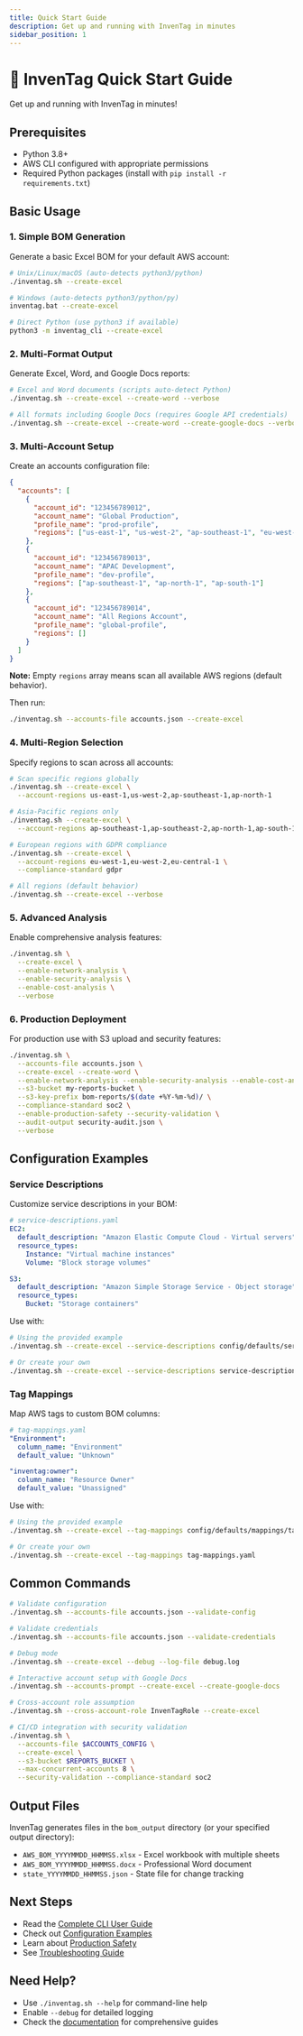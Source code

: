 ```yaml
---
title: Quick Start Guide
description: Get up and running with InvenTag in minutes
sidebar_position: 1
---
```


# 🚀 InvenTag Quick Start Guide

Get up and running with InvenTag in minutes!

## Prerequisites

- Python 3.8+
- AWS CLI configured with appropriate permissions
- Required Python packages (install with `pip install -r requirements.txt`)

## Basic Usage

### 1. Simple BOM Generation

Generate a basic Excel BOM for your default AWS account:

```bash
# Unix/Linux/macOS (auto-detects python3/python)
./inventag.sh --create-excel

# Windows (auto-detects python3/python/py)
inventag.bat --create-excel

# Direct Python (use python3 if available)
python3 -m inventag_cli --create-excel
```

### 2. Multi-Format Output

Generate Excel, Word, and Google Docs reports:

```bash
# Excel and Word documents (scripts auto-detect Python)
./inventag.sh --create-excel --create-word --verbose

# All formats including Google Docs (requires Google API credentials)
./inventag.sh --create-excel --create-word --create-google-docs --verbose
```

### 3. Multi-Account Setup

Create an accounts configuration file:

```json
{
  "accounts": [
    {
      "account_id": "123456789012",
      "account_name": "Global Production",
      "profile_name": "prod-profile",
      "regions": ["us-east-1", "us-west-2", "ap-southeast-1", "eu-west-1"]
    },
    {
      "account_id": "123456789013", 
      "account_name": "APAC Development",
      "profile_name": "dev-profile",
      "regions": ["ap-southeast-1", "ap-north-1", "ap-south-1"]
    },
    {
      "account_id": "123456789014",
      "account_name": "All Regions Account",
      "profile_name": "global-profile",
      "regions": []
    }
  ]
}
```

**Note:** Empty `regions` array means scan all available AWS regions (default behavior).

Then run:

```bash
./inventag.sh --accounts-file accounts.json --create-excel
```

### 4. Multi-Region Selection

Specify regions to scan across all accounts:

```bash
# Scan specific regions globally
./inventag.sh --create-excel \
  --account-regions us-east-1,us-west-2,ap-southeast-1,ap-north-1

# Asia-Pacific regions only
./inventag.sh --create-excel \
  --account-regions ap-southeast-1,ap-southeast-2,ap-north-1,ap-south-1

# European regions with GDPR compliance
./inventag.sh --create-excel \
  --account-regions eu-west-1,eu-west-2,eu-central-1 \
  --compliance-standard gdpr

# All regions (default behavior)
./inventag.sh --create-excel --verbose
```

### 5. Advanced Analysis

Enable comprehensive analysis features:

```bash
./inventag.sh \
  --create-excel \
  --enable-network-analysis \
  --enable-security-analysis \
  --enable-cost-analysis \
  --verbose
```

### 6. Production Deployment

For production use with S3 upload and security features:

```bash
./inventag.sh \
  --accounts-file accounts.json \
  --create-excel --create-word \
  --enable-network-analysis --enable-security-analysis --enable-cost-analysis \
  --s3-bucket my-reports-bucket \
  --s3-key-prefix bom-reports/$(date +%Y-%m-%d)/ \
  --compliance-standard soc2 \
  --enable-production-safety --security-validation \
  --audit-output security-audit.json \
  --verbose
```

## Configuration Examples

### Service Descriptions

Customize service descriptions in your BOM:

```yaml
# service-descriptions.yaml
EC2:
  default_description: "Amazon Elastic Compute Cloud - Virtual servers"
  resource_types:
    Instance: "Virtual machine instances"
    Volume: "Block storage volumes"

S3:
  default_description: "Amazon Simple Storage Service - Object storage"
  resource_types:
    Bucket: "Storage containers"
```

Use with:
```bash
# Using the provided example
./inventag.sh --create-excel --service-descriptions config/defaults/services/service_descriptions_example.yaml

# Or create your own
./inventag.sh --create-excel --service-descriptions service-descriptions.yaml
```

### Tag Mappings

Map AWS tags to custom BOM columns:

```yaml
# tag-mappings.yaml
"Environment":
  column_name: "Environment"
  default_value: "Unknown"

"inventag:owner":
  column_name: "Resource Owner"
  default_value: "Unassigned"
```

Use with:
```bash
# Using the provided example
./inventag.sh --create-excel --tag-mappings config/defaults/mappings/tag_to_column_mappings_example.yaml

# Or create your own
./inventag.sh --create-excel --tag-mappings tag-mappings.yaml
```

## Common Commands

```bash
# Validate configuration
./inventag.sh --accounts-file accounts.json --validate-config

# Validate credentials
./inventag.sh --accounts-file accounts.json --validate-credentials

# Debug mode
./inventag.sh --create-excel --debug --log-file debug.log

# Interactive account setup with Google Docs
./inventag.sh --accounts-prompt --create-excel --create-google-docs

# Cross-account role assumption
./inventag.sh --cross-account-role InvenTagRole --create-excel

# CI/CD integration with security validation
./inventag.sh \
  --accounts-file $ACCOUNTS_CONFIG \
  --create-excel \
  --s3-bucket $REPORTS_BUCKET \
  --max-concurrent-accounts 8 \
  --security-validation --compliance-standard soc2
```

## Output Files

InvenTag generates files in the `bom_output` directory (or your specified output directory):

- `AWS_BOM_YYYYMMDD_HHMMSS.xlsx` - Excel workbook with multiple sheets
- `AWS_BOM_YYYYMMDD_HHMMSS.docx` - Professional Word document
- `state_YYYYMMDD_HHMMSS.json` - State file for change tracking

## Next Steps

- Read the [Complete CLI User Guide](../user-guides/cli-user-guide)
- Check out [Configuration Examples](../user-guides/configuration-examples)
- Learn about [Production Safety](../user-guides/production-safety)
- See [Troubleshooting Guide](../user-guides/troubleshooting-guide)

## Need Help?

- Use `./inventag.sh --help` for command-line help
- Enable `--debug` for detailed logging
- Check the [documentation](/) for comprehensive guides
